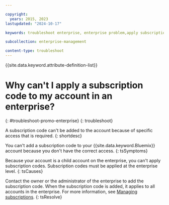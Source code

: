 ```yaml
---

copyright:
  years: 2015, 2023
lastupdated: "2024-10-17"

keywords: troubleshoot enterprise, enterprise problem,apply subscription, enterprise subscription

subcollection: enterprise-management

content-type: troubleshoot
---
```


{{site.data.keyword.attribute-definition-list}}


# Why can't I apply a subscription code to my account in an enterprise?
{: #troubleshoot-promo-enterprise}
{: troubleshoot}

A subscription code can't be added to the account because of specific access that is required.
{: shortdesc}

You can't add a subscription code to your {{site.data.keyword.Bluemix}} account because you don't have the correct access.
{: tsSymptoms}

Because your account is a child account on the enterprise, you can't apply subscription codes. Subscription codes must be applied at the enterprise level.
{: tsCauses}

Contact the owner or the administrator of the enterprise to add the subscription code. When the subscription code is added, it applies to all accounts in the enterprise. For more information, see [Managing subscriptions](/docs/enterprise-management?topic=enterprise-management-subscriptions&interface=ui).
{: tsResolve}
